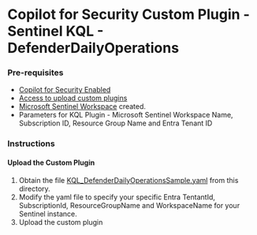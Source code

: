 # Copilot for Security Custom Plugin - Sentinel KQL - DefenderDailyOperations

### Pre-requisites

* [Copilot for Security Enabled](https://learn.microsoft.com/en-us/security-copilot/get-started-security-copilot#onboarding-to-microsoft-security-copilot)
* [Access to upload custom plugins](https://learn.microsoft.com/en-us/security-copilot/manage-plugins?tabs=securitycopilotplugin#managing-custom-plugins)
* [Microsoft Sentinel Workspace](https://learn.microsoft.com/en-us/azure/sentinel/quickstart-onboard) created.
* Parameters for KQL Plugin - Microsoft Sentinel Workspace Name, Subscription ID, Resource Group Name and Entra Tenant ID

### Instructions
#### Upload the Custom Plugin

1. Obtain the file [KQL_DefenderDailyOperationsSample.yaml](https://github.com/Azure/Copilot-For-Security/tree/main/Plugins/Community%20Based%20Plugins/DefenderDailyOperations) from this directory.
2. Modify the yaml file to specify your specific Entra TentantId, SubscriptionId, ResourceGroupName and WorkspaceName for your Sentinel instance.
3. Upload the custom plugin

